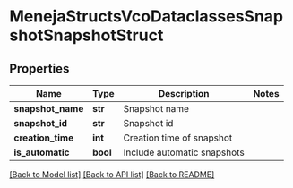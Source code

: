 # MenejaStructsVcoDataclassesSnapshotSnapshotStruct

## Properties
Name | Type | Description | Notes
------------ | ------------- | ------------- | -------------
**snapshot_name** | **str** | Snapshot name | 
**snapshot_id** | **str** | Snapshot id | 
**creation_time** | **int** | Creation time of snapshot | 
**is_automatic** | **bool** | Include automatic snapshots | 

[[Back to Model list]](../README.md#documentation-for-models) [[Back to API list]](../README.md#documentation-for-api-endpoints) [[Back to README]](../README.md)


